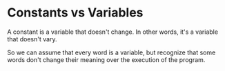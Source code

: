 # Constants vs Variables

A constant is a variable that doesn't change. In other words, it's a variable that doesn't vary.

So we can assume that every word is a variable, but recognize that some words don't change their meaning over the execution of the program.
